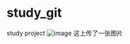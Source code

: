 # study_git
study project
![image](https://user-images.githubusercontent.com/89830716/228900074-2b662683-1091-4993-b0fe-c232441a2750.png)
这上传了一张图片
